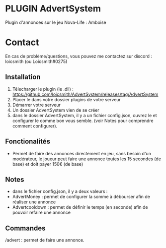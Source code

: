 # PLUGIN AdvertSystem

Plugin d'annonces sur le jeu Nova-Life : Amboise

# Contact

En cas de problème/questions, vous pouvez me contactez sur discord : loicsmith (ou Loicsmith#0275)


## Installation
1. Télecharger le plugin (le .dll) : https://github.com/loicsmith/AdvertSystem/releases/tag/AdvertSystem
2. Placer le dans votre dossier plugins de votre serveur
3. Démarrer votre serveur
4. Un dossier AdvertSystem vien de se créer
5. dans le dossier AdvertSystem, il y a un fichier config.json, ouvrez le et configurer le comme bon vous semble. (voir Notes pour comprendre comment configurer).


## Fonctionalités

- Permet de faire des annonces directement en jeu, sans besoin d'un modérateur, le joueur peut faire une annonce toutes les 15 secondes (de base) et doit payer 150€ (de base)

## Notes

- dans le fichier config.json, il y a deux valeurs :
 - AdvertMoney : permet de configurer la somme à débourser afin de réaliser une annonce
 - Advertcooldown : permet de définir le temps (en seconde) afin de pouvoir refaire une annonce
  
## Commandes

/advert : permet de faire une annonce.
